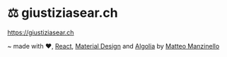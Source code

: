 # ⚖️ giustiziasear.ch

https://giustiziasear.ch

~ made with ❤️, [React], [Material Design] and [Algolia] by [Matteo Manzinello]

[react]: https://reactjs.org/
[material design]: https://material.io/guidelines/
[algolia]: https://www.algolia.com/
[matteo manzinello]: https://matteomanzinello.com
